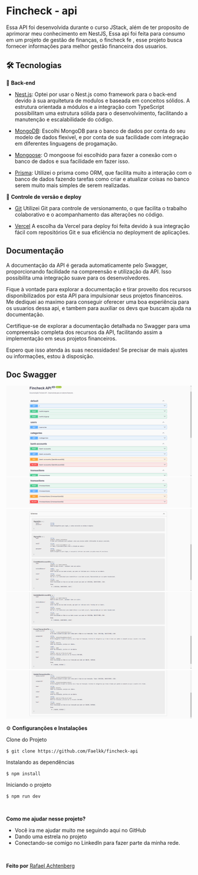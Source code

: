 # Fincheck - api

Essa API foi desenvolvida durante o curso JStack, além de ter proposito de aprimorar meu conhecimento em NestJS, Essa api foi feita para consumo em um projeto de gestão de finanças, o fincheck fe , esse projeto busca fornecer informações para melhor gestão financeira dos usuarios.

## 🛠️ Tecnologias

📁 **Back-end**

- [Nest.js](https://docs.nestjs.com/): Optei por usar o Nest.js como framework para o back-end devido à sua arquitetura de modulos e baseada em conceitos sólidos. A estrutura orientada a módulos e a integração com TypeScript possibilitam uma estrutura sólida para o desenvolvimento, facilitando a manutenção e escalabilidade do código.

- [MongoDB](https://www.mongodb.com/pt-br): Escolhi MongoDB para o banco de dados por conta do seu modelo de dados flexivel, e por conta de sua facilidade com integração em diferentes linguagens de progamação.

- [Mongoose](https://mongoosejs.com/): O mongoose foi escolhido para fazer a conexão com o banco de dados e sua facilidade em fazer isso.

- [Prisma](https://www.prisma.io/): Utilizei o prisma como ORM, que facilita muito a interação com o banco de dados fazendo tarefas como criar e atualizar coisas no banco serem muito mais simples de serem realizadas.

🔋 **Controle de versão e deploy**

- [Git](https://git-scm.com) Utilizei Git para controle de versionamento, o que facilita o trabalho colaborativo e o acompanhamento das alterações no código.

- [Vercel](https://vercel.com/) A escolha da Vercel para deploy foi feita devido à sua integração fácil com repositórios Git e sua eficiência no deployment de aplicações.

## Documentação

A documentação da API é gerada automaticamente pelo Swagger, proporcionando facilidade na compreensão e utilização da API. Isso possibilita uma integração suave para os desenvolvedores.

Fique à vontade para explorar a documentação e tirar proveito dos recursos disponibilizados por esta API para impulsionar seus projetos financeiros. Me dediquei ao maximo para conseguir oferecer uma boa experiência para os usuarios dessa api, e tambem para auxiliar os devs que buscam ajuda na documentação.

Certifique-se de explorar a documentação detalhada no Swagger para uma compreensão completa dos recursos da API, facilitando assim a implementação em seus projetos financeiros.

Espero que isso atenda às suas necessidades! Se precisar de mais ajustes ou informações, estou à disposição.

## Doc Swagger

<img src="public/doc-swagger.png">
<img src="public/doc-swagger2.png">
<img src="public/swagger schema.png">
<img src="public/swagger schema2.png">
<img src="public/swagger schema3.png">

⚙️ **Configuranções e Instalações**

Clone do Projeto

    $ git clone https://github.com/Faelkk/fincheck-api

Instalando as dependências

    $ npm install

Iniciando o projeto

    $ npm run dev

<br>

**Como me ajudar nesse projeto?**

- Você ira me ajudar muito me seguindo aqui no GitHub
- Dando uma estrela no projeto
- Conectando-se comigo no LinkedIn para fazer parte da minha rede.

<br>

**Feito por**
[Rafael Achtenberg](linkedin.com/in/rafael-achtenberg-7a4b12284/)
